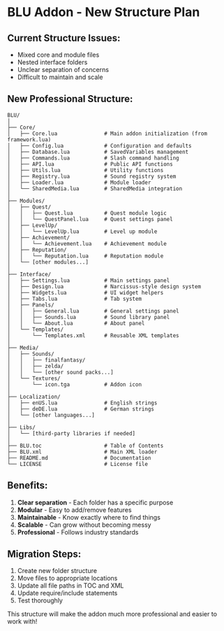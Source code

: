# BLU Addon - New Structure Plan

## Current Structure Issues:
- Mixed core and module files
- Nested interface folders
- Unclear separation of concerns
- Difficult to maintain and scale

## New Professional Structure:

```
BLU/
│
├── Core/
│   ├── Core.lua               # Main addon initialization (from framework.lua)
│   ├── Config.lua             # Configuration and defaults
│   ├── Database.lua           # SavedVariables management
│   ├── Commands.lua           # Slash command handling
│   ├── API.lua                # Public API functions
│   ├── Utils.lua              # Utility functions
│   ├── Registry.lua           # Sound registry system
│   ├── Loader.lua             # Module loader
│   └── SharedMedia.lua        # SharedMedia integration
│
├── Modules/
│   ├── Quest/
│   │   ├── Quest.lua          # Quest module logic
│   │   └── QuestPanel.lua     # Quest settings panel
│   ├── LevelUp/
│   │   └── LevelUp.lua        # Level up module
│   ├── Achievement/
│   │   └── Achievement.lua    # Achievement module
│   ├── Reputation/
│   │   └── Reputation.lua     # Reputation module
│   └── [other modules...]
│
├── Interface/
│   ├── Settings.lua           # Main settings panel
│   ├── Design.lua             # Narcissus-style design system
│   ├── Widgets.lua            # UI widget helpers
│   ├── Tabs.lua               # Tab system
│   ├── Panels/
│   │   ├── General.lua        # General settings panel
│   │   ├── Sounds.lua         # Sound library panel
│   │   └── About.lua          # About panel
│   └── Templates/
│       └── Templates.xml      # Reusable XML templates
│
├── Media/
│   ├── Sounds/
│   │   ├── finalfantasy/
│   │   ├── zelda/
│   │   └── [other sound packs...]
│   └── Textures/
│       └── icon.tga           # Addon icon
│
├── Localization/
│   ├── enUS.lua               # English strings
│   ├── deDE.lua               # German strings
│   └── [other languages...]
│
├── Libs/
│   └── [third-party libraries if needed]
│
├── BLU.toc                    # Table of Contents
├── BLU.xml                    # Main XML loader
├── README.md                  # Documentation
└── LICENSE                    # License file
```

## Benefits:
1. **Clear separation** - Each folder has a specific purpose
2. **Modular** - Easy to add/remove features
3. **Maintainable** - Know exactly where to find things
4. **Scalable** - Can grow without becoming messy
5. **Professional** - Follows industry standards

## Migration Steps:
1. Create new folder structure
2. Move files to appropriate locations
3. Update all file paths in TOC and XML
4. Update require/include statements
5. Test thoroughly

This structure will make the addon much more professional and easier to work with!